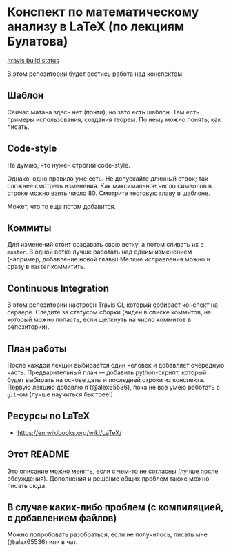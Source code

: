 # Конспект по математическому анализу в LaTeX (по лекциям Булатова)

[!travis build status](https://api.travis-ci.com/alex65536/bulatov-lectures.svg?token=jpeNqaJZZxa4oU5dqJk8&branch=master)


В этом репозитории будет вестись работа над конспектом.

## Шаблон

Сейчас матана здесь нет (почти), но зато есть шаблон.
Там есть примеры использования, создания теорем.
По нему можно понять, как писать.

## Code-style

Не думаю, что нужен строгий code-style.

Однако, одно правило уже есть.
Не допускайте длинный строк; так сложнее смотреть изменения.
Как максимальное число символов в строке можно взять число 80.
Смотрите тестовую главу в шаблоне.

Может, что то еще потом добавится.

## Коммиты

Для изменений стоит создавать свою ветку, а потом сливать их в `master`.
В одной ветке лучше работать над одним изменением
(например, добавление новой главы)
Мелкие исправления можно и сразу в `master` коммитить.

## Continuous Integration

В этом репозитории настроен Travis CI, который собирает конспект на сервере.
Следите за статусом сборки
(виден в списке коммитов, на который можно попасть,
если щелкнуть на число коммитов в репозитории).

## План работы

После каждой лекции выбирается один человек и добавляет очередную часть.
Предварительный план &mdash; добавить python-скрипт, который будет выбирать
на основе даты и последней строки из конспекта. Первую лекцию добавлю я
(@alex65536), пока не все умею работать с `git`-ом
(лучше научиться быстрее!)

## Ресурсы по LaTeX

* https://en.wikibooks.org/wiki/LaTeX/

## Этот README

Это описание можно менять, если с чем-то не согласны (лучше после обсуждения).
Дополнения и решение общих проблем также можно писать сюда.

## В случае каких-либо проблем (с компиляцией, с добавлением файлов)

Можно попробовать разобраться, если не получилось,
писать мне (@alex65536) или в чат.

